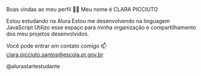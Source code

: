 Boas vindas ao meu perfil 💙💙
Meu nome é CLARA PICCIUTO

Estou estudando na Alura
Estou me desenvolvendo na linguagem JavaScript
Utilizo esse espaço para minha organização e compartilhamento dos meu projetos desenvolvidos.

Você pode entrar em contato comigo 📫
clara.picciuto.santos@escola.pr.gov.br

@alurastartestudante
